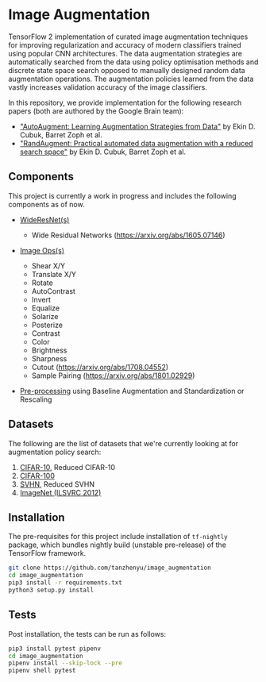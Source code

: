 # Image Augmentation

TensorFlow 2 implementation of curated image augmentation techniques for improving regularization and accuracy of modern classifiers trained using popular CNN architectures. The data augmentation strategies are automatically searched from the data using policy optimisation methods and discrete state space search opposed to manually designed random data augmentation operations. The augmentation policies learned from the data vastly increases validation accuracy of the image classifiers.

In this repository, we provide implementation for the following research papers (both are authored by the Google Brain team):
- ["AutoAugment: Learning Augmentation Strategies from Data"](https://arxiv.org/abs/1805.09501) by Ekin D. Cubuk, Barret Zoph et al.
- ["RandAugment: Practical automated data augmentation with a reduced search space"](https://arxiv.org/abs/1909.13719) by Ekin D. Cubuk, Barret Zoph et al.

## Components
This project is currently a work in progress and includes the following components as of now.
- [WideResNet(s)](./image_augmentation/wide_resnet)
    - Wide Residual Networks (https://arxiv.org/abs/1605.07146)
- [Image Ops(s)](./image_augmentation/image)
    - Shear X/Y
    - Translate X/Y
    - Rotate 
    - AutoContrast
    - Invert 
    - Equalize 
    - Solarize 
    - Posterize 
    - Contrast
    - Color
    - Brightness
    - Sharpness
    - Cutout (https://arxiv.org/abs/1708.04552)
    - Sample Pairing (https://arxiv.org/abs/1801.02929)
    
- [Pre-processing](./image_augmentation/preprocessing) using Baseline Augmentation and Standardization or Rescaling

## Datasets

The following are the list of datasets that we're currently looking at for augmentation policy search:
1. [CIFAR-10](https://www.tensorflow.org/datasets/catalog/cifar10), Reduced CIFAR-10
2. [CIFAR-100](https://www.tensorflow.org/datasets/catalog/cifar100)
3. [SVHN](https://www.tensorflow.org/datasets/catalog/svhn_cropped), Reduced SVHN
4. [ImageNet (ILSVRC 2012)](http://image-net.org/)

## Installation

The pre-requisites for this project include installation of `tf-nightly` package, which bundles nightly build (unstable pre-release) of the TensorFlow framework.

```bash
git clone https://github.com/tanzhenyu/image_augmentation
cd image_augmentation
pip3 install -r requirements.txt
python3 setup.py install
```

## Tests

Post installation, the tests can be run as follows:

```bash
pip3 install pytest pipenv
cd image_augmentation
pipenv install --skip-lock --pre 
pipenv shell pytest
```